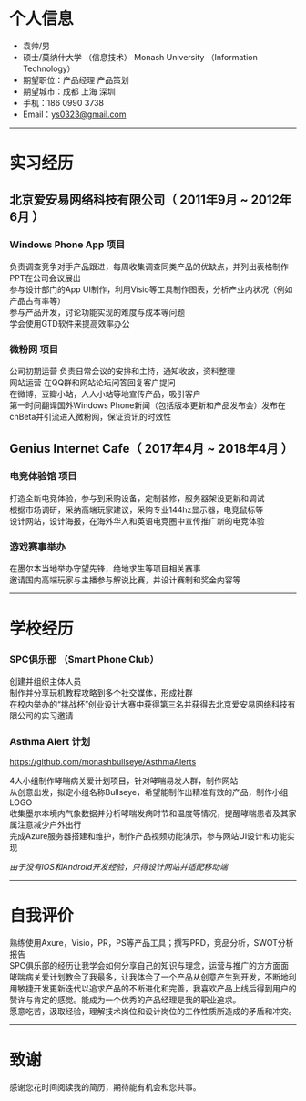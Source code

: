 # 个人信息
- 袁帅/男
- 硕士/莫纳什大学 （信息技术） Monash University （Information Technology）
- 期望职位：产品经理 产品策划
- 期望城市：成都 上海 深圳
- 手机：186 0990 3738
- Email：ys0323@gmail.com

***

# 实习经历

## 北京爱安易网络科技有限公司（ 2011年9月 ~ 2012年6月 ）

### Windows Phone App 项目
负责调查竞争对手产品跟进，每周收集调查同类产品的优缺点，并列出表格制作PPT在公司会议展出  
参与设计部门的App UI制作，利用Visio等工具制作图表，分析产业内状况（例如产品占有率等）  
参与产品开发，讨论功能实现的难度与成本等问题  
学会使用GTD软件来提高效率办公

### 微粉网 项目
公司初期运营 负责日常会议的安排和主持，通知收放，资料整理  
网站运营 在QQ群和网站论坛问答回复客户提问  
在微博，豆瓣小站，人人小站等地宣传产品，吸引客户  
第一时间翻译国外Windows Phone新闻（包括版本更新和产品发布会）发布在cnBeta并引流进入微粉网，保证资讯的时效性

## Genius Internet Cafe（ 2017年4月 ~ 2018年4月 ）

### 电竞体验馆 项目
打造全新电竞体验，参与到采购设备，定制装修，服务器架设更新和调试  
根据市场调研，采纳高端玩家建议，采购专业144hz显示器，电竞鼠标等  
设计网站，设计海报，在海外华人和英语电竞圈中宣传推广新的电竞体验

### 游戏赛事举办
在墨尔本当地举办守望先锋，绝地求生等项目相关赛事  
邀请国内高端玩家与主播参与解说比赛，并设计赛制和奖金内容等

* * *

# 学校经历
###  SPC俱乐部 （Smart Phone Club）
创建并组织主体人员  
制作并分享玩机教程攻略到多个社交媒体，形成社群  
在校内举办的“挑战杯”创业设计大赛中获得第三名并获得去北京爱安易网络科技有限公司的实习邀请

### Asthma Alert 计划
https://github.com/monashbullseye/AsthmaAlerts

4人小组制作哮喘病关爱计划项目，针对哮喘易发人群，制作网站  
从创意出发，拟定小组名称Bullseye，希望能制作出精准有效的产品，制作小组LOGO  
收集墨尔本境内气象数据并分析哮喘发病时节和温度等情况，提醒哮喘患者及其家属注意减少户外出行  
完成Azure服务器搭建和维护，制作产品视频功能演示，参与网站UI设计和功能实现  

*由于没有iOS和Android开发经验，只得设计网站并适配移动端*

* * *

# 自我评价
熟练使用Axure，Visio，PR，PS等产品工具；撰写PRD，竞品分析，SWOT分析报告  
SPC俱乐部的经历让我学会如何分享自己的知识与理念，运营与推广的方方面面  
哮喘病关爱计划教会了我最多，让我体会了一个产品从创意产生到开发，不断地利用敏捷开发更新迭代以追求产品的不断进化和完善，我喜欢产品上线后得到用户的赞许与肯定的感觉。能成为一个优秀的产品经理是我的职业追求。  
愿意吃苦，汲取经验，理解技术岗位和设计岗位的工作性质所造成的矛盾和冲突。

* * *

# 致谢
感谢您花时间阅读我的简历，期待能有机会和您共事。

